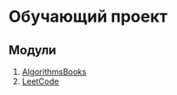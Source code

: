 # Обучающий проект

## Модули

1. [AlgorithmsBooks](AlgorithmsBooks/README.md)
2. [LeetCode](LeetCode/README.md)
